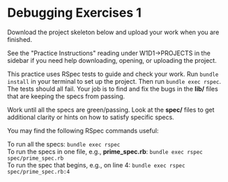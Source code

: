 # Debugging Exercises 1

Download the project skeleton below and upload your work when you are finished.

See the "Practice Instructions" reading under W1D1->PROJECTS in the sidebar if
you need help downloading, opening, or uploading the project.

This practice uses RSpec tests to guide and check your work. Run `bundle
install` in your terminal to set up the project. Then run `bundle exec rspec`.
The tests should all fail. Your job is to find and fix the bugs in the __lib/__ files that are keeping the specs from passing.

Work until all the specs are green/passing. Look at the __spec/__ files to get
additional clarity or hints on how to satisfy specific specs.

You may find the following RSpec commands useful:

To run all the specs: `bundle exec rspec`  
To run the specs in one file, e.g., __prime_spec.rb__: `bundle exec rspec spec/prime_spec.rb`  
To run the spec that begins, e.g., on line 4: `bundle exec rspec spec/prime_spec.rb:4`